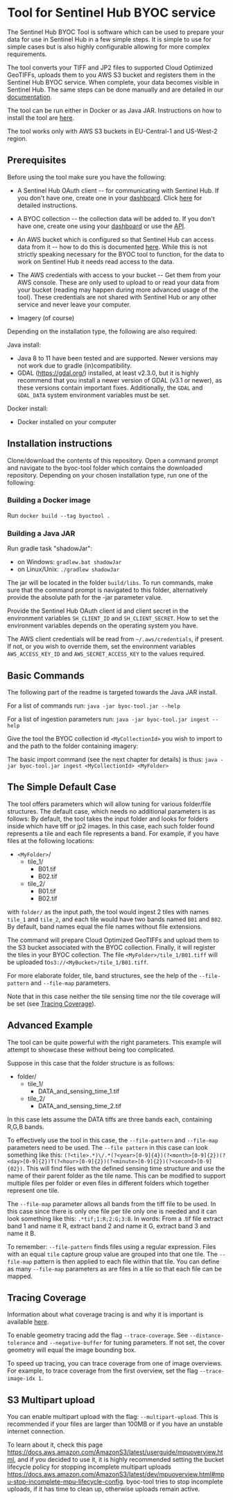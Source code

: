 # Tool for Sentinel Hub BYOC service

The Sentinel Hub BYOC Tool is software which can be used to prepare your data for use in Sentinel Hub in a few simple steps. It is simple to use for simple cases but is also highly configurable allowing for more complex requirements.

The tool converts your TIFF and JP2 files to supported Cloud Optimized GeoTIFFs, uploads them to you AWS S3 bucket and registers them in the Sentinel Hub BYOC service. When complete, your data becomes visible in Sentinel Hub. The same steps can be done manually and are detailed in our [documentation](https://docs.sentinel-hub.com/api/latest/#/API/byoc).

The tool can be run either in Docker or as Java JAR. Instructions on how to install the tool are [here](#installation-instructions).

The tool works only with AWS S3 buckets in EU-Central-1 and US-West-2 region.

## Prerequisites

Before using the tool make sure you have the following:

- A Sentinel Hub OAuth client -- for communicating with Sentinel Hub. If you don't have one, create one in your [dashboard](https://apps.sentinel-hub.com/dashboard/#/account/settings). Click [here](https://docs.sentinel-hub.com/api/latest/api/overview/authentication/#registering-oauth-client) for detailed instructions.

- A BYOC collection -- the collection data will be added to. If you don't have one, create one using your [dashboard](https://apps.sentinel-hub.com/dashboard/#/collections) or use the [API](https://docs.sentinel-hub.com/api/latest/reference/?service=byoc#tag/byoc_collection).

- An AWS bucket which is configured so that Sentinel Hub can access data from it -- how to do this is documented [here](https://docs.sentinel-hub.com/api/latest/api/byoc/#aws-bucket-settings). While this is not strictly speaking necessary for the BYOC tool to function, for the data to work on Sentinel Hub it needs read access to the data.

- The AWS credentials with access to your bucket -- Get them from your AWS console. These are only used to upload to or read your data from your bucket (reading may happen during more advanced usage of the tool). These credentials are not shared with Sentinel Hub or any other service and never leave your computer.

- Imagery (of course)

Depending on the installation type, the following are also required:

Java install:

- Java 8 to 11 have been tested and are supported. Newer versions may not work due to gradle (in)compatibility.
- GDAL (https://gdal.org/) installed, at least v2.3.0, but it is highly recommend that you install a newer version of GDAL (v3.1 or newer), as these versions contain important fixes. Additionally, the `GDAL` and `GDAL_DATA` system environment variables must be set. 

Docker install:

- Docker installed on your computer

## Installation instructions

Clone/download the contents of this repository. Open a command prompt and navigate to the byoc-tool folder which contains the downloaded repository. Depending on your chosen installation type, run one of the following:

### Building a Docker image

Run `docker build --tag byoctool .`

### Building a Java JAR

Run gradle task "shadowJar":
- on Windows: `gradlew.bat shadowJar`
- on Linux/Unix: `./gradlew shadowJar`

The jar will be located in the folder `build/libs`. To run commands, make sure that the command prompt is navigated to this folder, alternatively provide the absolute path for the -jar parameter value.

Provide the Sentinel Hub OAuth client id and client secret in the environment variables `SH_CLIENT_ID` and `SH_CLIENT_SECRET`. How to set the environment variables depends on the operating system you have.

The AWS client credentials will be read from `~/.aws/credentials`, if present. If not, or you wish to override them, set the environment variables `AWS_ACCESS_KEY_ID` and `AWS_SECRET_ACCESS_KEY` to the values required.

## Basic Commands

The following part of the readme is targeted towards the Java JAR install.

For a list of commands run: `java -jar byoc-tool.jar --help`

For a list of ingestion parameters run: `java -jar byoc-tool.jar ingest --help`

Give the tool the BYOC collection id `<MyCollectionId>` you wish to import to and the path to the folder containing imagery:

The basic import command (see the next chapter for details) is thus: `java -jar byoc-tool.jar ingest <MyCollectionId> <MyFolder>`

## The Simple Default Case

The tool offers parameters which will allow tuning for various folder/file structures. The default case, which needs no additional parameters is as follows:
By default, the tool takes the input folder and looks for folders inside which have tiff or jp2 images. In this case, each such folder found represents a tile and each file represents a band. For example, if you have files at the following locations:

- `<MyFolder>`/
  - tile_1/
    - B01.tif
    - B02.tif
  - tile_2/
    - B01.tif
    - B02.tif

with `folder/` as the input path, the tool would ingest 2 tiles with names `tile_1` and `tile_2`, and each tile would have two bands named `B01` and `B02`. By default, band names equal the file names without file extensions.

The command will prepare Cloud Optimized GeoTIFFs and upload them to the S3 bucket associated with the BYOC collection. Finally, it will register the tiles in your BYOC collection. The file `<MyFolder>/tile_1/B01.tiff` will be uploaded to`s3://<MyBucket>/tile_1/B01.tiff`.

For more elaborate folder, tile, band structures, see the help of the `--file-pattern` and `--file-map` parameters.

Note that in this case neither the tile sensing time nor the tile coverage will be set (see [Tracing Coverage](#tracing-coverage)).

## Advanced Example

The tool can be quite powerful with the right parameters. This example will attempt to showcase these without being too complicated.

Suppose in this case that the folder structure is as follows:

- folder/
  - tile_1/
    - DATA_and_sensing_time_1.tif
  - tile_2/
    - DATA_and_sensing_time_2.tif

In this case lets assume the DATA tiffs are three bands each, containing R,G,B bands.

To effectively use the tool in this case, the `--file-pattern` and `--file-map` parameters need to be used. The `--file pattern` in this case can look something like this: `(?<tile>.*)\/.*(?<year>[0-9]{4})(?<month>[0-9]{2})(?<day>[0-9]{2})T(?<hour>[0-9]{2})(?<minute>[0-9]{2})(?<second>[0-9]{02})`. This will find files with the defined sensing time structure and use the name of their parent folder as the tile name. This can be modified to support multiple files per folder or even files in different folders which together represent one tile.

The `--file-map` parameter allows all bands from the tiff file to be used. In this case since there is only one file per tile only one is needed and it can look something like this: `.*tif;1:R;2:G;3:B`. In words: From a .tif file extract band 1 and name it R, extract band 2 and name it G, extract band 3 and name it B.

To remember: `--file-pattern` finds files using a regular expression. Files with an equal `tile` capture group value are grouped into that one tile. The `--file-map` pattern is then applied to each file within that tile. You can define as many `--file-map` parameters as are files in a tile so that each file can be mapped.

## Tracing Coverage

Information about what coverage tracing is and why it is important is available [here](https://docs.sentinel-hub.com/api/latest/api/byoc/#a-note-about-cover-geometries).

To enable geometry tracing add the flag `--trace-coverage`. See `--distance-tolerance` and `--negative-buffer` for tuning parameters. If not set, the cover geometry will equal the image bounding box.

To speed up tracing, you can trace coverage from one of image overviews. For example, to trace coverage from the first overview, set the flag `--trace-image-idx 1`.

## S3 Multipart upload

You can enable multipart upload with the flag: `--multipart-upload`. This is recommended if your files are larger than 100MB or if you have an unstable internet connection.

To learn about it, check this page https://docs.aws.amazon.com/AmazonS3/latest/userguide/mpuoverview.html, and if you decided to use it, it is highly recommended setting the bucket lifecycle policy for stopping incomplete multipart uploads https://docs.aws.amazon.com/AmazonS3/latest/dev/mpuoverview.html#mpu-stop-incomplete-mpu-lifecycle-config. byoc-tool tries to stop incomplete uploads, if it has time to clean up, otherwise uploads remain active.  

